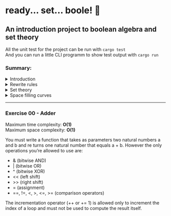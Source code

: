 # ready... set... boole! 🏁

## An introduction project to boolean algebra and set theory

All the unit test for the project can be run with `cargo test`  
And you can run a little CLI programm to show test output with `cargo run`


### Summary:

<details>
<summary> Introduction </summary>

- [Exercise 00 - Adder](#ex00)
- [Exercise 01 - Multiplier]()
- [Exercise 02 - Gray code]()
- [Exercise 03 - Boolean evaluation]()
- [Exercise 04 - Truth table]()
</details>

<details>
<summary> Rewrite rules </summary>

- [Exercise 05 - Negation Normal Form]()
- [Exercise 06 - Conjunctive Normal Form]()
- [Exercise 07 - SAT]()
</details>

<details>
<summary> Set theory </summary>

- [Exercise 08 - Powerset]()
- [Exercise 09 - Set evaluation]()
</details>

<details>
<summary> Space filling curves </summary>

- [Exercise 10 - Curve]()
- [Exercise 11 - Inverse function]()
</details>


----

###  <a name="ex00">Exercise 00 - Adder</a>

Maximum time complexity: **O(1)**  
Maximum space complexity: **O(1)**  

You must write a function that takes as parameters two natural numbers a and b and re
turns one natural number that equals a + b. However the only operations you’re allowed
to use are:  

- & (bitwise AND)  
- | (bitwise OR)  
- ^ (bitwise XOR)  
- << (left shift)  
- \>\> (right shift)  
- = (assignment)  
- ==, !=, <, >, <=, >= (comparison operators)  

The incrementation operator (++ or += 1) is allowed only to increment the index of
a loop and must not be used to compute the result itself.


